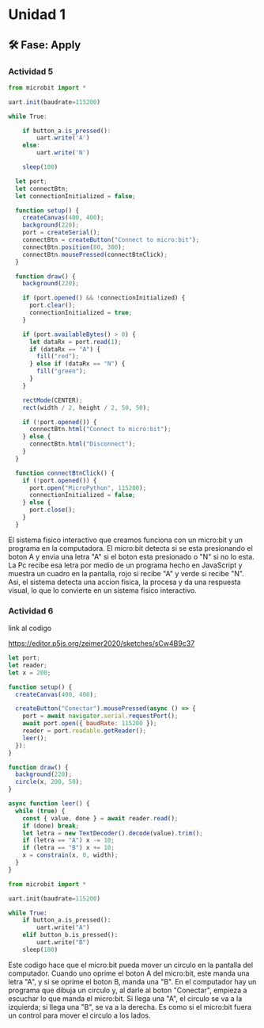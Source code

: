 # Unidad 1

## 🛠 Fase: Apply

### Actividad 5

``` javascript
from microbit import *

uart.init(baudrate=115200)

while True:

    if button_a.is_pressed():
        uart.write('A')
    else:
        uart.write('N')

    sleep(100)

  let port;
  let connectBtn;
  let connectionInitialized = false;

  function setup() {
    createCanvas(400, 400);
    background(220);
    port = createSerial();
    connectBtn = createButton("Connect to micro:bit");
    connectBtn.position(80, 300);
    connectBtn.mousePressed(connectBtnClick);
  }

  function draw() {
    background(220);

    if (port.opened() && !connectionInitialized) {
      port.clear();
      connectionInitialized = true;
    }

    if (port.availableBytes() > 0) {
      let dataRx = port.read(1);
      if (dataRx == "A") {
        fill("red");
      } else if (dataRx == "N") {
        fill("green");
      }
    }

    rectMode(CENTER);
    rect(width / 2, height / 2, 50, 50);

    if (!port.opened()) {
      connectBtn.html("Connect to micro:bit");
    } else {
      connectBtn.html("Disconnect");
    }
  }

  function connectBtnClick() {
    if (!port.opened()) {
      port.open("MicroPython", 115200);
      connectionInitialized = false;
    } else {
      port.close();
    }
  }
```
El sistema fisico interactivo que creamos funciona con un micro:bit y un programa en la computadora. El micro:bit detecta si se esta presionando el boton A y envia una letra "A" si el boton esta presionado o "N" si no lo esta. La Pc recibe esa letra por medio de un programa hecho en JavaScript y muestra un cuadro en la pantalla, rojo si recibe "A" y verde si recibe "N". Asi, el sistema detecta una accion fisica, la procesa y da una respuesta visual, lo que lo convierte en un sistema fisico interactivo.

### Actividad 6

link al codigo 

https://editor.p5js.org/zeimer2020/sketches/sCw4B9c37

``` javascript
let port;
let reader;
let x = 200;

function setup() {
  createCanvas(400, 400);

  createButton("Conectar").mousePressed(async () => {
    port = await navigator.serial.requestPort();
    await port.open({ baudRate: 115200 });
    reader = port.readable.getReader();
    leer();
  });
}

function draw() {
  background(220);
  circle(x, 200, 50);
}

async function leer() {
  while (true) {
    const { value, done } = await reader.read();
    if (done) break;
    let letra = new TextDecoder().decode(value).trim();
    if (letra == "A") x -= 10;
    if (letra == "B") x += 10;
    x = constrain(x, 0, width);
  }
}
```
``` python
from microbit import *

uart.init(baudrate=115200)

while True:
    if button_a.is_pressed():
        uart.write("A")
    elif button_b.is_pressed():
        uart.write("B")
    sleep(100)
```

Este codigo hace que el micro:bit pueda mover un circulo en la pantalla del computador. Cuando uno oprime el boton A del micro:bit, este manda una letra "A", y si se oprime el boton B, manda una "B". En el computador hay un programa que dibuja un circulo y, al darle al boton "Conectar", empieza a escuchar lo que manda el micro:bit. Si llega una "A", el circulo se va a la izquierda; si llega una "B", se va a la derecha. Es como si el micro:bit fuera un control para mover el circulo a los lados.
